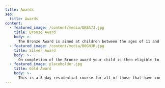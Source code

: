 ```yaml
---
title: Awards
seo:
  title: Awards
content:
  - featured_image: /content/media/DKBA7J.jpg
    title: Bronze Award
    body: >-
      The Bronze Award is aimed at children between the ages of 11 and 13.  During the Award you will improve your self-confidence and  independance whilst having the opportinity to lead and inspire others. We will encourage their natural skills and leadership style and help them identify any areas that they may wish to develop in the future. During each day we will build their skills through daily physcical and mental challenges both on and off the pitch. The Award is a 5 day programme which is delivered in two parts. Days 1 and 2 are delivered at the Home of Rugby, Twickenham and days 3 to 5 are delivered at London Irish.  The focus throughout the Award is the 'Team'.
  - featured_image: /content/media/B0GNJR.jpg
    title: Silver Award
    body: >-
      On completion of the Bronze award your child is then eligible to enrol on the Silver Award. This is aimed at 13 – 15 year old and the focus shifts to a deliver training about the 'Individual’. This again is a 5 day programme split over 2 days at Twickenham and a further 3 days at London Irish. During this award we will be empowering the children to discover their leadership style and build transferable skills fit for the future.
  - featured_image: placeholder.jpg
    title: Gold Award
    body: >-
      This is a 5 day residential course for all of those that have completed the Bronze and Silver Award. Aimed at 13+, this is the culmination of the Rugby Centurions Future Leaders programme. An elite experience to become the rounded Centurion leader. This will be both fun theoretical sessions and practical based on and off the field exercises. Individuals will learn how to lead in their own way, plan, problem solve and most of all feel confident in leading others. These skills will be be transferrable to their future learning and working environments.
---
```


